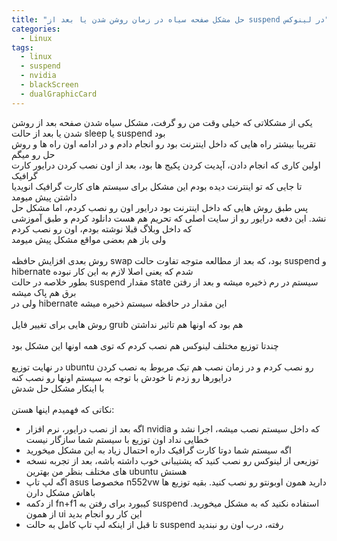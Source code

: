 ```yaml
---
title: "حل مشکل صفحه سیاه در زمان روشن شدن یا بعد از suspend در لینوکس"
categories:
  - Linux
tags:
  - linux
  - suspend
  - nvidia
  - blackScreen
  - dualGraphicCard
---
```


یکی از مشکلاتی که خیلی وقت من رو گرفت، مشکل سیاه شدن صفحه بعد از روشن شدن یا بعد از حالت sleep یا suspend بود
<br />
تقریبا بیشتر راه هایی که داخل اینترنت بود رو انجام دادم و در ادامه اون راه ها و روش حل رو میگم
<br />
اولین کاری که انجام دادن، آپدیت کردن پکیج ها بود، بعد از اون نصب کردن درایور کارت گرافیک
<br />
تا جایی که تو اینترنت دیده بودم این مشکل برای سیستم های کارت گرافیک انویدیا داشتن پیش میومد
<br />
پس طبق روش هایی که داخل اینترنت بود درایور اون رو نصب کردم، اما مشکل حل نشد. این دفعه درایور رو از سایت اصلی که تحریم هم هست دانلود کردم و طبق آموزشی که داخل وبلاگ قبلا نوشته بودم، اون رو نصب کردم
<br />
ولی باز هم بعضی مواقع مشکل پیش میومد
<br />
<br />
روش بعدی افزایش حافظه swap بود، که بعد از مطالعه متوجه تفاوت حالت suspend و hibernate شدم که یعنی اصلا لازم به این کار نبوده
<br />
بطور خلاصه در حالت suspend مقدار state سیستم در رم ذخیره میشه و بعد از رفتن برق هم پاک میشه
<br />
ولی در hibernate این مقدار در حافظه سیستم ذخیره میشه
<br />
<br />
روش هایی برای تغییر فایل grub هم بود که اونها هم تاثیر نداشتن
<br />
<br />
چندتا توزیع مختلف لینوکس هم نصب کردم که توی همه اونها این مشکل بود
<br />
<br />
در نهایت توزیع ubuntu رو نصب کردم و در زمان نصب هم تیک مربوط به نصب کردن درایورها رو زدم تا خودش با توجه به سیستم اونها رو نصب کنه
<br />
با اینکار مشکل حل شدش
<br />
<br />
نکاتی که فهمیدم اینها هستن:
<br />

- اگه بعد از نصب درایور، نرم افزار nvidia که داخل سیستم نصب میشه، اجرا نشد و خطایی نداد اون توزیع با سیستم شما سازگار نیست
- اگه سیستم شما دوتا کارت گرافیک داره احتمال زیاد به این مشکل میخورید
- توزیعی از لینوکس رو نصب کنید که پشتیبانی خوب داشته باشه، بعد از تجربه نسخه های مختلف بنظر من بهترین ubuntu هستش
- اگه لپ تاپ asus مخصوصا n552vw دارید همون اوبونتو رو نصب کنید. بقیه توزیع ها باهاش مشکل دارن
- از دکمه fn+f1 کیبورد برای رفتن به suspend استفاده نکنید که به مشکل میخورید. از همون ui این کار رو انجام بدید
- تا قبل از اینکه لپ تاپ کامل به حالت suspend رفته، درب اون رو نبندید
